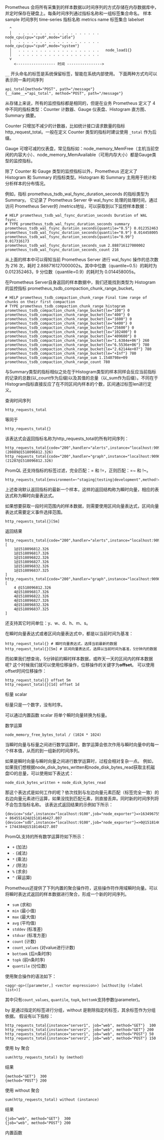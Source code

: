 Prometheus 会将所有采集到的样本数据以时间序列的方式存储在内存数据库中，并定时保存在硬盘上。每条时间序列通过指标名称和一组标签集合命名。
样本 sample
时间序列 time-series
指标名称 metrics name
标签集合 labelset
```
  ^
  │   . . . . . . . . . . . . . . . . . . .   node_cpu{cpu="cpu0",mode="idle"}
  │   . . . . . . . . . . . . . . . . . . .   node_cpu{cpu="cpu0",mode="system"}
  │   . . . . . . . . . . . . . . . . . . .   node_load1{}
  │   . . . . . . . . . . . . . . . . . . .  
  v
    <------------------ 时间 ---------------->
```

`__` 开头命名的标签是系统保留标签，智能在系统内部使用。
下面两种方式均可以表示同一条时间序列
```
api_total{method="POST", path="/message"}
{__name__="api_total", method="POST", path="/message"}
```


从存储上来说，所有的监控指标都是相同的，但是在业务 Prometheus 定义了 4 中不同的指标类型：Counter 计数器、Gauge 仪表盘、Histogram 直方图、Summary 摘要。

Counter 只增加不减少的计数器，比如统计接口请求数量的指标  http_request_total。一般在定义 Counter 类型的指标时建议使用 `_total` 作为后缀。

Gauge 可增可减的仪表盘，常见指标如：node_memory_MemFree（主机当前空闲的内容大小）、node_memory_MemAvailable（可用内存大小）都是Gauge类型的监控指标。

除了 Counter 和 Gauge 类型的监控指标以外，Prometheus 还定义了 Histogram 和 Summary 的指标类型。Histogram 和 Summary 主用用于统计和分析样本的分布情况。

例如，指标 prometheus_tsdb_wal_fsync_duration_seconds 的指标类型为Summary。 它记录了 Prometheus Server 中 wal_fsync 处理的处理时间，通过访问 Prometheus Server的 /metrics地址，可以获取到以下监控样本数据：
```
# HELP prometheus_tsdb_wal_fsync_duration_seconds Duration of WAL fsync.
# TYPE prometheus_tsdb_wal_fsync_duration_seconds summary
prometheus_tsdb_wal_fsync_duration_seconds{quantile="0.5"} 0.012352463
prometheus_tsdb_wal_fsync_duration_seconds{quantile="0.9"} 0.014458005
prometheus_tsdb_wal_fsync_duration_seconds{quantile="0.99"} 0.017316173
prometheus_tsdb_wal_fsync_duration_seconds_sum 2.888716127000002
prometheus_tsdb_wal_fsync_duration_seconds_count 216
```

从上面的样本中可以得知当前 Prometheus Server 进行 wal_fsync 操作的总次数为 216 次，耗时 2.888716127000002s。其中中位数（quantile=0.5）的耗时为 0.012352463，9 分位数（quantile=0.9）的耗时为 0.014458005s。

在Prometheus Server自身返回的样本数据中，我们还能找到类型为 Histogram 的监控指标 prometheus_tsdb_compaction_chunk_range_bucket。
```
# HELP prometheus_tsdb_compaction_chunk_range Final time range of chunks on their first compaction
# TYPE prometheus_tsdb_compaction_chunk_range histogram
prometheus_tsdb_compaction_chunk_range_bucket{le="100"} 0
prometheus_tsdb_compaction_chunk_range_bucket{le="400"} 0
prometheus_tsdb_compaction_chunk_range_bucket{le="1600"} 0
prometheus_tsdb_compaction_chunk_range_bucket{le="6400"} 0
prometheus_tsdb_compaction_chunk_range_bucket{le="25600"} 0
prometheus_tsdb_compaction_chunk_range_bucket{le="102400"} 0
prometheus_tsdb_compaction_chunk_range_bucket{le="409600"} 0
prometheus_tsdb_compaction_chunk_range_bucket{le="1.6384e+06"} 260
prometheus_tsdb_compaction_chunk_range_bucket{le="6.5536e+06"} 780
prometheus_tsdb_compaction_chunk_range_bucket{le="2.62144e+07"} 780
prometheus_tsdb_compaction_chunk_range_bucket{le="+Inf"} 780
prometheus_tsdb_compaction_chunk_range_sum 1.1540798e+09
prometheus_tsdb_compaction_chunk_range_count 780
```
与Summary类型的指标相似之处在于Histogram类型的样本同样会反应当前指标的记录的总数(以_count作为后缀)以及其值的总量（以_sum作为后缀）。不同在于Histogram指标直接反应了在不同区间内样本的个数，区间通过标签len进行定义。

查询时间序列
```
http_requests_total
```

等同于
```
http_requests_total{}
```

该表达式会返回指标名称为http_requests_total的所有时间序列：
```
http_requests_total{code="200",handler="alerts",instance="localhost:9090",job="prometheus",method="get"}=(20889@1518096812.326)
http_requests_total{code="200",handler="graph",instance="localhost:9090",job="prometheus",method="get"}=(21287@1518096812.326)
```

PromQL 还支持指标的标签过滤，完全匹配：= 和 !=，正则匹配：=~ 和 !~。
```
http_requests_total{environment=~"staging|testing|development",method!="GET"}
```

上述查询默认返回指标的最新一个样本，这样的返回结构称为瞬时向量，相应的表达式称为瞬时向量表达式。

如果想要获取一段时间范围内的样本数据，则需要使用区间向量表达式，区间向量表达式需要定义事件选择范围。
```
http_requests_total{}[5m]
```
返回结果
```
http_requests_total{code="200",handler="alerts",instance="localhost:9090",job="prometheus",method="get"}=[
    1@1518096812.326
    1@1518096817.326
    1@1518096822.326
    1@1518096827.326
    1@1518096832.326
    1@1518096837.325
]
http_requests_total{code="200",handler="graph",instance="localhost:9090",job="prometheus",method="get"}=[
    4 @1518096812.326
    4@1518096817.326
    4@1518096822.326
    4@1518096827.326
    4@1518096832.326
    4@1518096837.325
]
```

还支持其它时间单位：y、w、d、h、m、s。


在瞬时向量表达式或者区间向量表达式中，都是以当前时间为基准：
```
http_request_total{} # 瞬时向量表达式，选择当前最新的数据
http_request_total{}[5m] # 区间向量表达式，选择以当前时间为基准，5分钟内的数据
```

而如果我们想查询，5分钟前的瞬时样本数据，或昨天一天的区间内的样本数据呢? 这个时候我们就可以使用位移操作，位移操作的关键字为**offset**。
可以使用offset时间位移操作：
```
http_request_total{} offset 5m
http_request_total{}[1d] offset 1d
```

标量 scalar

标量只是一个数字，没有时序。

可以通过内置函数 scalar 将单个瞬时向量转换为标量。


数学运算

```
node_memory_free_bytes_total / (1024 * 1024)
```
当瞬时向量与标量之间进行数学运算时，数学运算会依次作用与瞬时向量中的每一个样本值，从而的到一组新的时间序列。

如果是瞬时向量与瞬时向量之间进行数学运算时，过程会相对复杂一点。 例如，如果我们想根据node_disk_bytes_written和node_disk_bytes_read获取主机磁盘IO的总量，可以使用如下表达式：
```
node_disk_bytes_written + node_disk_bytes_read
```

那这个表达式是如何工作的呢？依次找到与左边向量元素匹配（标签完全一致）的右边向量元素进行运算，如果没找到匹配元素，则直接丢弃。同时新的时间序列将不会包含指标名称。 该表达式返回结果的示例如下所示：
```
{device="sda",instance="localhost:9100",job="node_exporter"}=>1634967552@1518146427.807 + 864551424@1518146427.807
{device="sdb",instance="localhost:9100",job="node_exporter"}=>0@1518146427.807 + 1744384@1518146427.807
```

PromQL支持的所有数学运算符如下所示：
- `+` (加法)
- `-` (减法)
- `*` (乘法)
- `/` (除法)
- `%` (求余)
- `^` (幂运算)

Prometheus还提供了下列内置的聚合操作符，这些操作符作用域瞬时向量。可以将瞬时表达式返回的样本数据进行聚合，形成一个新的时间序列。
- `sum` (求和)
- `min` (最小值)    
- `max` (最大值)
- `avg` (平均值)
- `stddev` (标准差)
- `stdvar` (标准方差)
- `count` (计数)
- `count_values` (对value进行计数)
- `bottomk` (后n条时序)
- `topk` (前n条时序)
- `quantile` (分位数)

使用聚合操作的语法如下：
```
<aggr-op>([parameter,] <vector expression>) [without|by (<label list>)]
```
其中只有`count_values`, `quantile`, `topk`, `bottomk`支持参数(parameter)。

by 是通过指定的标签进行分组，without 是剔除指定的标签，其余标签作为分组依据。
假设有以下指标：
```
http_requests_total{instance="server1", job="web", method="GET"}  100 
http_requests_total{instance="server2", job="web", method="GET"} 200 
http_requests_total{instance="server1", job="web", method="POST"} 50 
http_requests_total{instance="server2", job="web", method="POST"} 150
```


使用 by 聚合
```
sum(http_requests_total) by (method)
```

结果
```
{method="GET"}  300 
{method="POST"} 200
```


使用 without 聚合
```
sum(http_requests_total) without (instance)
```

结果
```
{job="web", method="GET"}  300 
{job="web", method="POST"} 200
```

内置函数

